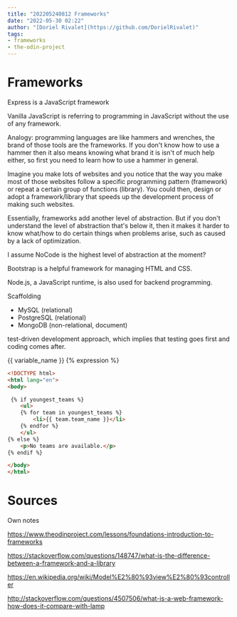 ```yaml
---
title: "202205240812 Frameworks"
date: "2022-05-30 02:22"
author: "[Doriel Rivalet](https://github.com/DorielRivalet)"
tags:
- frameworks
- the-odin-project
---
```



# Frameworks
Express is a JavaScript framework

Vanilla JavaScript is referring to programming in JavaScript without the use of any framework.

Analogy: programming languages are like hammers and wrenches, the brand of those tools are the frameworks. If you don't know how to use a hammer then it also means knowing what brand it is isn't of much help either, so first you need to learn how to use a hammer in general.

Imagine you make lots of websites and you notice that the way you make most of those websites follow a specific programming pattern (framework) or repeat a certain group of functions (library). You could then, design or adopt a framework/library that speeds up the development process of making such websites.

Essentially, frameworks add another level of abstraction. But if you don't understand the level of abstraction that's below it, then it makes it harder to know what/how to do certain things when problems arise, such as caused by a lack of optimization.

I assume NoCode is the highest level of abstraction at the moment?

Bootstrap is a helpful framework for managing HTML and CSS.

Node.js, a JavaScript runtime, is also used for backend programming.

Scaffolding

-   MySQL (relational)
-   PostgreSQL (relational)
-   MongoDB (non-relational, document)

test-driven development approach, which implies that testing goes first and coding comes after.

{{ variable_name }}
{% expression %}

```html
<!DOCTYPE html>
<html lang="en">
<body>

 {% if youngest_teams %}
    <ul>
    {% for team in youngest_teams %}
        <li>{{ team.team_name }}</li>
    {% endfor %}
    </ul>
{% else %}
    <p>No teams are available.</p>
{% endif %}

</body>
</html>
```


# Sources
Own notes

https://www.theodinproject.com/lessons/foundations-introduction-to-frameworks

https://stackoverflow.com/questions/148747/what-is-the-difference-between-a-framework-and-a-library

https://en.wikipedia.org/wiki/Model%E2%80%93view%E2%80%93controller

http://stackoverflow.com/questions/4507506/what-is-a-web-framework-how-does-it-compare-with-lamp